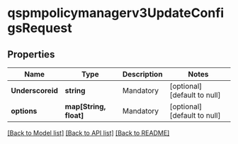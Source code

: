 # qspmpolicymanagerv3UpdateConfigsRequest

## Properties
Name | Type | Description | Notes
------------ | ------------- | ------------- | -------------
**Underscoreid** | **string** | Mandatory | [optional] [default to null]
**options** | **map[String, float]** | Mandatory | [optional] [default to null]

[[Back to Model list]](../README.md#documentation-for-models) [[Back to API list]](../README.md#documentation-for-api-endpoints) [[Back to README]](../README.md)


